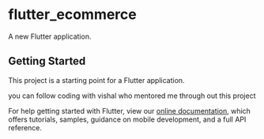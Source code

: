# flutter_ecommerce

A new Flutter application.

## Getting Started

This project is a starting point for a Flutter application.

you can follow coding with vishal who mentored me through out this project 

For help getting started with Flutter, view our
[online documentation](https://flutter.dev/docs), which offers tutorials,
samples, guidance on mobile development, and a full API reference.

